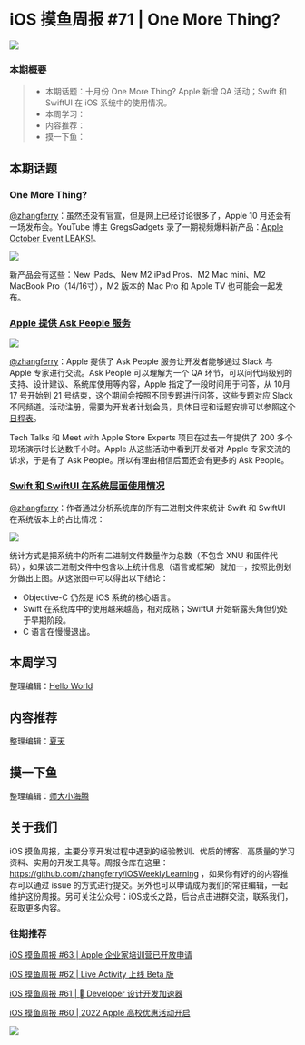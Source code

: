 # iOS 摸鱼周报 #71 | One More Thing?

![](https://cdn.zhangferry.com/Images/moyu_weekly_cover.jpeg)

### 本期概要

> * 本期话题：十月份 One More Thing? Apple 新增 QA 活动；Swift 和  SwiftUI 在 iOS 系统中的使用情况。 
> * 本周学习：
> * 内容推荐：
> * 摸一下鱼：

## 本期话题

### One More Thing?

[@zhangferry](zhangferry.com)：虽然还没有官宣，但是网上已经讨论很多了，Apple 10 月还会有一场发布会。YouTube 博主 GregsGadgets 录了一期视频爆料新产品：[Apple October Event LEAKS!](https://www.youtube.com/watch?v=euUGv_Fz71o&list=RDCMUCoi3Uk6JtP9QgA5BRwnh6NQ "Apple October Event LEAKS!")。

![](https://cdn.zhangferry.com/Images/20221011224436.png)

新产品会有这些：New iPads、New M2 iPad Pros、M2 Mac mini、M2 MacBook Pro（14/16寸），M2 版本的 Mac Pro 和 Apple TV 也可能会一起发布。

### [Apple 提供 Ask People 服务](https://developer.apple.com/cn/events/ask-apple/ "Ask People")

![](https://cdn.zhangferry.com/Images/20221012233542.png)

[@zhangferry](zhangferry.com)：Apple 提供了 Ask People 服务让开发者能够通过 Slack 与 Apple 专家进行交流。Ask People 可以理解为一个 QA 环节，可以问代码级别的支持、设计建议、系统库使用等内容，Apple 指定了一段时间用于问答，从 10月 17 号开始到 21 号结束，这个期间会按照不同专题进行问答，这些专题对应 Slack 不同频道。活动注册，需要为开发者计划会员，具体日程和话题安排可以参照这个[日程表](https://developer.apple.com/cn/events/ask-apple/questions-and-answers/ "Ask People 日程表")。

Tech Talks 和 Meet with Apple Store Experts 项目在过去一年提供了 200 多个现场演示时长达数千小时。Apple 从这些活动中看到开发者对 Apple 专家交流的诉求，于是有了 Ask People。所以有理由相信后面还会有更多的 Ask People。

### [Swift 和 SwiftUI 在系统层面使用情况](https://blog.timac.org/2022/1005-state-of-swift-and-swiftui-ios16/ "Swift 和 SwiftUI 在系统层面使用情况")

[@zhangferry](zhangferry.com)：作者通过分析系统库的所有二进制文件来统计 Swift 和 SwiftUI 在系统版本上的占比情况：

![](https://cdn.zhangferry.com/Images/20221011222541.png)

统计方式是把系统中的所有二进制文件数量作为总数（不包含 XNU 和固件代码），如果该二进制文件中包含以上统计信息（语言或框架）就加一，按照比例划分做出上图。从这张图中可以得出以下结论：

* Objective-C 仍然是 iOS 系统的核心语言。
* Swift 在系统库中的使用越来越高，相对成熟；SwiftUI 开始崭露头角但仍处于早期阶段。
* C 语言在慢慢退出。

## 本周学习

整理编辑：[Hello World](https://juejin.cn/user/2999123453164605/posts)


## 内容推荐

整理编辑：[夏天](https://juejin.cn/user/3298190611456638)


## 摸一下鱼

整理编辑：[师大小海腾](https://juejin.cn/user/782508012091645/posts)


## 关于我们

iOS 摸鱼周报，主要分享开发过程中遇到的经验教训、优质的博客、高质量的学习资料、实用的开发工具等。周报仓库在这里：https://github.com/zhangferry/iOSWeeklyLearning ，如果你有好的的内容推荐可以通过 issue 的方式进行提交。另外也可以申请成为我们的常驻编辑，一起维护这份周报。另可关注公众号：iOS成长之路，后台点击进群交流，联系我们，获取更多内容。

### 往期推荐

[iOS 摸鱼周报 #63 | Apple 企业家培训营已开放申请](https://mp.weixin.qq.com/s/nAMshUG4AjWLAAHOFPVqXg)

[iOS 摸鱼周报 #62 |  Live Activity 上线 Beta 版 ](https://mp.weixin.qq.com/s/HySX4Yaf3Zxy8Wn-LyUO0A)

[iOS 摸鱼周报 #61 |  Developer 设计开发加速器](https://mp.weixin.qq.com/s/WfwqRhC-9-isUanv8ZnvMQ)

[iOS 摸鱼周报 #60 | 2022 Apple 高校优惠活动开启](https://mp.weixin.qq.com/s/5chb-a9u7VMdLis1FG6B6Q)

![](https://cdn.zhangferry.com/Images/WechatIMG384.jpeg)
